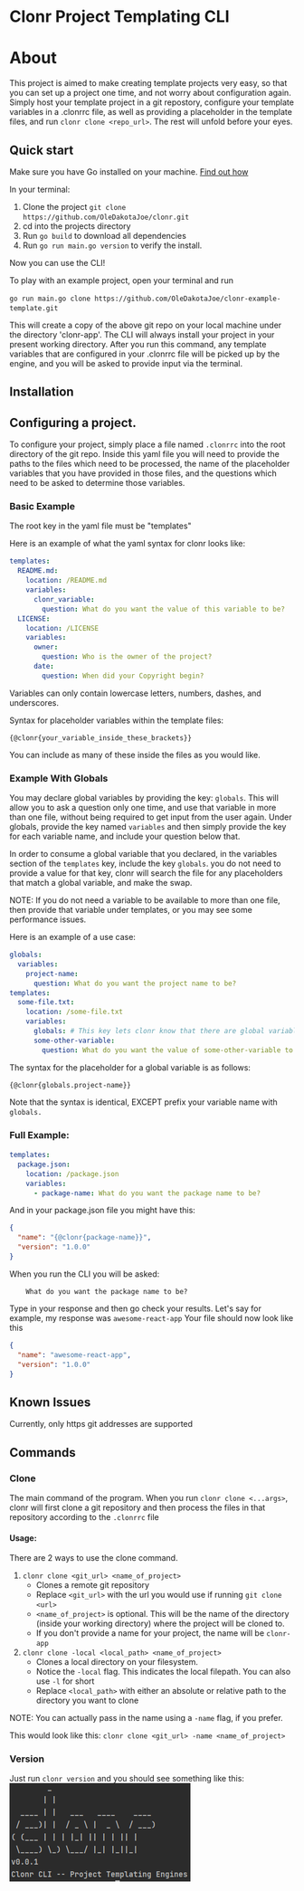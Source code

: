 # Clonr Project Templating CLI

# About
This project is aimed to make creating template projects very easy, so that you can set up a project one time, and not worry about configuration again. 
Simply host your template project in a git repostory, configure your template variables in a .clonrrc file, as well as providing a placeholder in the 
template files, and run `clonr clone <repo_url>`. The rest will unfold before your eyes.

## Quick start
Make sure you have Go installed on your machine. [Find out how](https://golang.org/doc/install)

In your terminal: 
1. Clone the project 
`git clone https://github.com/OleDakotaJoe/clonr.git`
2. cd into the projects directory
3. Run `go build` to download all dependencies
4. Run `go run main.go version` to verify the install.

Now you can use the CLI!

To play with an example project, open your terminal and run 

`go run main.go clone https://github.com/OleDakotaJoe/clonr-example-template.git`

This will create a copy of the above git repo on your local machine under the directory 'clonr-app'.
The CLI will always install your project in your present working directory.
After you run this command, any template variables that are configured in your .clonrrc file will be picked up by the engine, 
and you will be asked to provide input via the terminal.

## Installation 


## Configuring a project.

To configure your project, simply place a file named `.clonrrc` into the root directory of the git repo.
Inside this yaml file you will need to provide the paths to the files which need to be processed, the name of the 
placeholder variables that you have provided in those files, and the questions which need to be asked to determine those variables.

### Basic Example
The root key in the yaml file must be "templates"

Here is an example of what the yaml syntax for clonr looks like:
```yaml
templates:
  README.md:
    location: /README.md
    variables:
      clonr_variable: 
        question: What do you want the value of this variable to be?
  LICENSE:
    location: /LICENSE
    variables:
      owner: 
        question: Who is the owner of the project?
      date: 
        question: When did your Copyright begin?
```

Variables can only contain lowercase letters, numbers, dashes, and underscores.

Syntax for placeholder variables within the template files:
```
{@clonr{your_variable_inside_these_brackets}}
```

You can include as many of these inside the files as you would like.


### Example With Globals
You may declare global variables by providing the key: `globals`. This will allow you to ask a question only one time, 
and use that variable in more than one file, without being required to get input from the user again.
Under globals, provide the key named `variables` and then simply provide the key for each variable name, and include your question below that.


In order to consume a global variable that you declared, in the variables section of the `templates` key, include the key `globals`.
you do not need to provide a value for that key, clonr will search the file for any placeholders that match a global variable, and make the swap. 

NOTE: If you do not need a variable to be available to more than one file, then provide that variable under templates, or you may see some performance issues.

Here is an example of a use case:
```yaml
globals:
  variables:
    project-name:
      question: What do you want the project name to be?
templates: 
  some-file.txt:
    location: /some-file.txt
    variables:
      globals: # This key lets clonr know that there are global variables in /some-file.txt, and to scan for them. You do not need to provide a corresponding value for this key
      some-other-variable:
        question: What do you want the value of some-other-variable to be?
```

The syntax for the placeholder for a global variable is as follows:
```
{@clonr{globals.project-name}}
```
Note that the syntax is identical, EXCEPT prefix your variable name with `globals.`

### Full Example: 
```yaml 
templates: 
  package.json:
    location: /package.json
    variables:
      - package-name: What do you want the package name to be?
```

And in your package.json file you might have this:
```json
{
  "name": "{@clonr{package-name}}",
  "version": "1.0.0"
}
```

When you run the CLI you will be asked:

```
    What do you want the package name to be?
```

Type in your response and then go check your results.
Let's say for example, my response was `awesome-react-app`
Your file should now look like this
```json
{
  "name": "awesome-react-app",
  "version": "1.0.0"
}
```


## Known Issues
Currently, only https git addresses are supported


## Commands

### Clone
The main command of the program. 
When you run `clonr clone <...args>`, clonr will first clone a git repository and then process the files in that repository
according to the `.clonrrc` file

#### Usage:
There are 2 ways to use the clone command.  
1. `clonr clone <git_url> <name_of_project>`
   * Clones a remote git repository
   * Replace `<git_url>` with the url you would use if running `git clone <url>`
   * `<name_of_project>` is optional. This will be the name of the directory (inside your working directory) where the project will be cloned to.
   * If you don't provide a name for your project, the name will be `clonr-app`
2. `clonr clone -local <local_path> <name_of_project>`
   * Clones a local directory on your filesystem.
   * Notice the `-local` flag. This indicates the local filepath. You can also use `-l` for short
   * Replace `<local_path>` with either an absolute or relative path to the directory you want to clone

NOTE: You can actually pass in the name using a `-name` flag, if you prefer.

This would look like this: `clonr clone <git_url> -name <name_of_project>`

### Version
Just run `clonr version` and you should see something like this: 
<br>
![clonr-version.png](resources/clonr-version.png)




